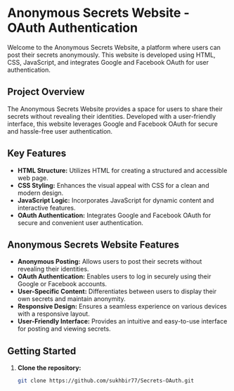 # Anonymous Secrets Website - OAuth Authentication

Welcome to the Anonymous Secrets Website, a platform where users can post their secrets anonymously. This website is developed using HTML, CSS, JavaScript, and integrates Google and Facebook OAuth for user authentication.

## Project Overview

The Anonymous Secrets Website provides a space for users to share their secrets without revealing their identities. Developed with a user-friendly interface, this website leverages Google and Facebook OAuth for secure and hassle-free user authentication.

## Key Features

- **HTML Structure:** Utilizes HTML for creating a structured and accessible web page.
- **CSS Styling:** Enhances the visual appeal with CSS for a clean and modern design.
- **JavaScript Logic:** Incorporates JavaScript for dynamic content and interactive features.
- **OAuth Authentication:** Integrates Google and Facebook OAuth for secure and convenient user authentication.

## Anonymous Secrets Website Features

- **Anonymous Posting:** Allows users to post their secrets without revealing their identities.
- **OAuth Authentication:** Enables users to log in securely using their Google or Facebook accounts.
- **User-Specific Content:** Differentiates between users to display their own secrets and maintain anonymity.
- **Responsive Design:** Ensures a seamless experience on various devices with a responsive layout.
- **User-Friendly Interface:** Provides an intuitive and easy-to-use interface for posting and viewing secrets.

## Getting Started

1. **Clone the repository:**

   ```bash
   git clone https://github.com/sukhbir77/Secrets-OAuth.git
